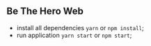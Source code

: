 ## Be The Hero Web 

- install all dependencies `yarn` or `npm install`;
- run application `yarn start` or `npm start`;